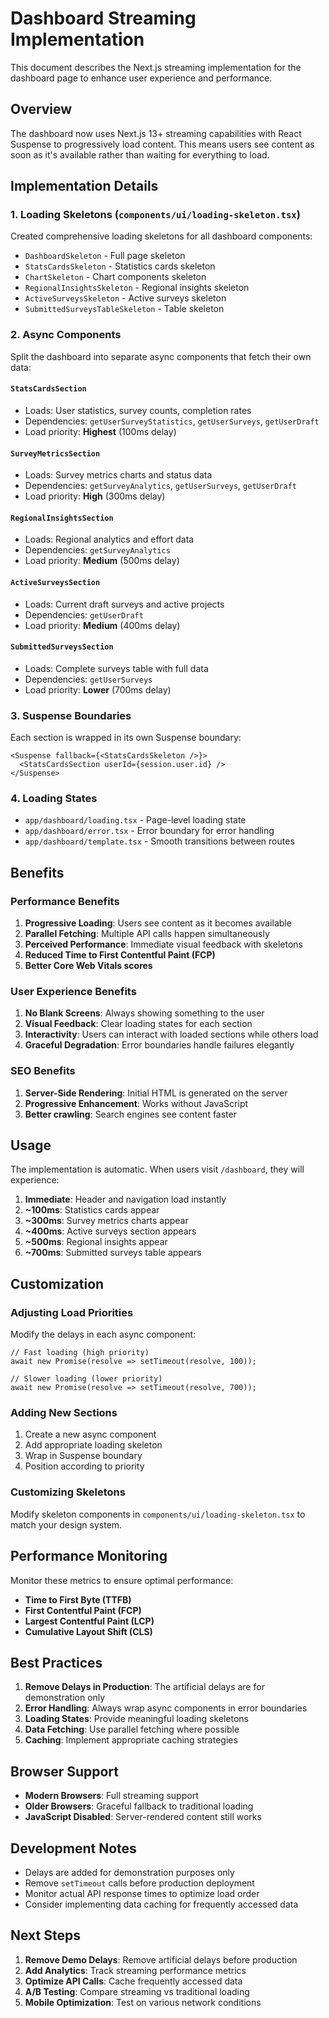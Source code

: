# Dashboard Streaming Implementation

This document describes the Next.js streaming implementation for the dashboard page to enhance user experience and performance.

## Overview

The dashboard now uses Next.js 13+ streaming capabilities with React Suspense to progressively load content. This means users see content as soon as it's available rather than waiting for everything to load.

## Implementation Details

### 1. Loading Skeletons (`components/ui/loading-skeleton.tsx`)

Created comprehensive loading skeletons for all dashboard components:
- `DashboardSkeleton` - Full page skeleton
- `StatsCardsSkeleton` - Statistics cards skeleton
- `ChartSkeleton` - Chart components skeleton
- `RegionalInsightsSkeleton` - Regional insights skeleton
- `ActiveSurveysSkeleton` - Active surveys skeleton
- `SubmittedSurveysTableSkeleton` - Table skeleton

### 2. Async Components

Split the dashboard into separate async components that fetch their own data:

#### `StatsCardsSection`
- Loads: User statistics, survey counts, completion rates
- Dependencies: `getUserSurveyStatistics`, `getUserSurveys`, `getUserDraft`
- Load priority: **Highest** (100ms delay)

#### `SurveyMetricsSection`
- Loads: Survey metrics charts and status data
- Dependencies: `getSurveyAnalytics`, `getUserSurveys`, `getUserDraft`
- Load priority: **High** (300ms delay)

#### `RegionalInsightsSection`
- Loads: Regional analytics and effort data
- Dependencies: `getSurveyAnalytics`
- Load priority: **Medium** (500ms delay)

#### `ActiveSurveysSection`
- Loads: Current draft surveys and active projects
- Dependencies: `getUserDraft`
- Load priority: **Medium** (400ms delay)

#### `SubmittedSurveysSection`
- Loads: Complete surveys table with full data
- Dependencies: `getUserSurveys`
- Load priority: **Lower** (700ms delay)

### 3. Suspense Boundaries

Each section is wrapped in its own Suspense boundary:

```tsx
<Suspense fallback={<StatsCardsSkeleton />}>
  <StatsCardsSection userId={session.user.id} />
</Suspense>
```

### 4. Loading States

- `app/dashboard/loading.tsx` - Page-level loading state
- `app/dashboard/error.tsx` - Error boundary for error handling
- `app/dashboard/template.tsx` - Smooth transitions between routes

## Benefits

### Performance Benefits
1. **Progressive Loading**: Users see content as it becomes available
2. **Parallel Fetching**: Multiple API calls happen simultaneously
3. **Perceived Performance**: Immediate visual feedback with skeletons
4. **Reduced Time to First Contentful Paint (FCP)**
5. **Better Core Web Vitals scores**

### User Experience Benefits
1. **No Blank Screens**: Always showing something to the user
2. **Visual Feedback**: Clear loading states for each section
3. **Interactivity**: Users can interact with loaded sections while others load
4. **Graceful Degradation**: Error boundaries handle failures elegantly

### SEO Benefits
1. **Server-Side Rendering**: Initial HTML is generated on the server
2. **Progressive Enhancement**: Works without JavaScript
3. **Better crawling**: Search engines see content faster

## Usage

The implementation is automatic. When users visit `/dashboard`, they will experience:

1. **Immediate**: Header and navigation load instantly
2. **~100ms**: Statistics cards appear
3. **~300ms**: Survey metrics charts appear
4. **~400ms**: Active surveys section appears
5. **~500ms**: Regional insights appear
6. **~700ms**: Submitted surveys table appears

## Customization

### Adjusting Load Priorities

Modify the delays in each async component:

```tsx
// Fast loading (high priority)
await new Promise(resolve => setTimeout(resolve, 100));

// Slower loading (lower priority)
await new Promise(resolve => setTimeout(resolve, 700));
```

### Adding New Sections

1. Create a new async component
2. Add appropriate loading skeleton
3. Wrap in Suspense boundary
4. Position according to priority

### Customizing Skeletons

Modify skeleton components in `components/ui/loading-skeleton.tsx` to match your design system.

## Performance Monitoring

Monitor these metrics to ensure optimal performance:

- **Time to First Byte (TTFB)**
- **First Contentful Paint (FCP)**
- **Largest Contentful Paint (LCP)**
- **Cumulative Layout Shift (CLS)**

## Best Practices

1. **Remove Delays in Production**: The artificial delays are for demonstration only
2. **Error Handling**: Always wrap async components in error boundaries
3. **Loading States**: Provide meaningful loading skeletons
4. **Data Fetching**: Use parallel fetching where possible
5. **Caching**: Implement appropriate caching strategies

## Browser Support

- **Modern Browsers**: Full streaming support
- **Older Browsers**: Graceful fallback to traditional loading
- **JavaScript Disabled**: Server-rendered content still works

## Development Notes

- Delays are added for demonstration purposes only
- Remove `setTimeout` calls before production deployment
- Monitor actual API response times to optimize load order
- Consider implementing data caching for frequently accessed data

## Next Steps

1. **Remove Demo Delays**: Remove artificial delays before production
2. **Add Analytics**: Track streaming performance metrics
3. **Optimize API Calls**: Cache frequently accessed data
4. **A/B Testing**: Compare streaming vs traditional loading
5. **Mobile Optimization**: Test on various network conditions
